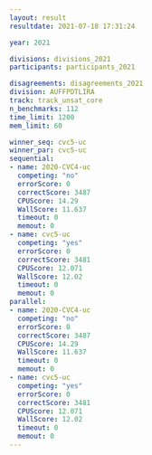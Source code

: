 ```yaml
---
layout: result
resultdate: 2021-07-18 17:31:24

year: 2021

divisions: divisions_2021
participants: participants_2021

disagreements: disagreements_2021
division: AUFFPDTLIRA
track: track_unsat_core
n_benchmarks: 112
time_limit: 1200
mem_limit: 60

winner_seq: cvc5-uc
winner_par: cvc5-uc
sequential:
- name: 2020-CVC4-uc
  competing: "no"
  errorScore: 0
  correctScore: 3487
  CPUScore: 14.29
  WallScore: 11.637
  timeout: 0
  memout: 0
- name: cvc5-uc
  competing: "yes"
  errorScore: 0
  correctScore: 3481
  CPUScore: 12.071
  WallScore: 12.02
  timeout: 0
  memout: 0
parallel:
- name: 2020-CVC4-uc
  competing: "no"
  errorScore: 0
  correctScore: 3487
  CPUScore: 14.29
  WallScore: 11.637
  timeout: 0
  memout: 0
- name: cvc5-uc
  competing: "yes"
  errorScore: 0
  correctScore: 3481
  CPUScore: 12.071
  WallScore: 12.02
  timeout: 0
  memout: 0
---
```

